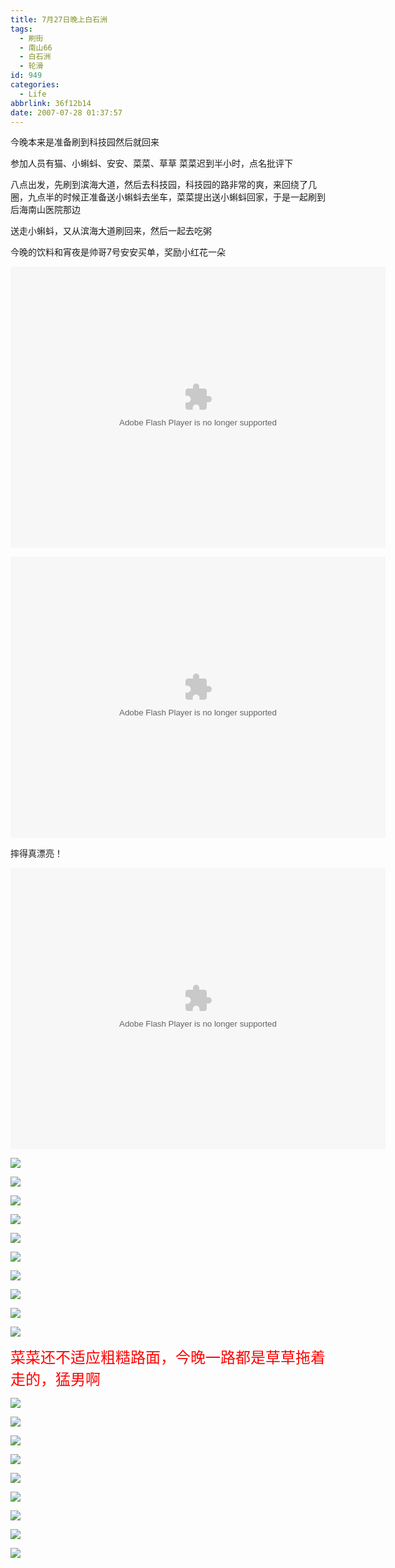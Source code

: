 ```yaml
---
title: 7月27日晚上白石洲
tags:
  - 刷街
  - 南山66
  - 白石洲
  - 轮滑
id: 949
categories:
  - Life
abbrlink: 36f12b14
date: 2007-07-28 01:37:57
---
```


今晚本来是准备刷到科技园然后就回来 

参加人员有猫、小蝌蚪、安安、菜菜、草草 
菜菜迟到半小时，点名批评下 

八点出发，先刷到滨海大道，然后去科技园，科技园的路非常的爽，来回绕了几圈，九点半的时候正准备送小蝌蚪去坐车，菜菜提出送小蝌蚪回家，于是一起刷到后海南山医院那边 

送走小蝌蚪，又从滨海大道刷回来，然后一起去吃粥 

今晚的饮料和宵夜是帅哥7号安安买单，奖励小红花一朵 

<object classid="clsid:D27CDB6E-AE6D-11cf-96B8-444553540000" codebase="http://download.macromedia.com/pub/shockwave/cabs/flash/swflash.cab#version=6,0,29,0" width="600" height="450"><param name="movie" value="http://www.56.com/n_v164_/c22_/22_/22_/ruller66_/zhajm_1185601852_425_/85000_/0_/15984877.swf"><param name="quality" value="high"><param name="play" value="true"><embed src="http://www.56.com/n_v164_/c22_/22_/22_/ruller66_/zhajm_1185601852_425_/85000_/0_/15984877.swf" quality="high" pluginspage="http://www.macromedia.com/go/getflashplayer" type="application/x-shockwave-flash" width="600" height="450" play="true"></embed></object>

<object classid="clsid:D27CDB6E-AE6D-11cf-96B8-444553540000" codebase="http://download.macromedia.com/pub/shockwave/cabs/flash/swflash.cab#version=6,0,29,0" width="600" height="450"><param name="movie" value="http://www.56.com/n_v164_/c22_/25_/24_/ruller66_/zhajm_1185601249_89_/27000_/0_/15984580.swf"><param name="quality" value="high"><param name="play" value="true"><embed src="http://www.56.com/n_v164_/c22_/25_/24_/ruller66_/zhajm_1185601249_89_/27000_/0_/15984580.swf" quality="high" pluginspage="http://www.macromedia.com/go/getflashplayer" type="application/x-shockwave-flash" width="600" height="450" play="true"></embed></object>

摔得真漂亮！

<object classid="clsid:D27CDB6E-AE6D-11cf-96B8-444553540000" codebase="http://download.macromedia.com/pub/shockwave/cabs/flash/swflash.cab#version=6,0,29,0" width="600" height="450"><param name="movie" value="http://www.56.com/n_v164_/c22_/17_/18_/ruller66_/zhajm_1185601359_655_/99000_/0_/15984625.swf"><param name="quality" value="high"><param name="play" value="true"><embed src="http://www.56.com/n_v164_/c22_/17_/18_/ruller66_/zhajm_1185601359_655_/99000_/0_/15984625.swf" quality="high" pluginspage="http://www.macromedia.com/go/getflashplayer" type="application/x-shockwave-flash" width="600" height="450" play="true"></embed></object>

![](/images/2007/07/28_013533_7456.jpg) 

![](/images/2007/07/28_013546_7457.jpg) 

![](/images/2007/07/28_013601_7458.jpg) 

![](/images/2007/07/28_013609_7459.jpg) 

![](/images/2007/07/28_013617_7460.jpg) 

![](/images/2007/07/28_013631_7461.jpg) 

![](/images/2007/07/28_013638_7462.jpg) 

![](/images/2007/07/28_013706_7463.jpg) 

![](/images/2007/07/28_013718_7464.jpg) 

![](/images/2007/07/28_013730_7465.jpg) 

<font size="5"><font color="red">菜菜还不适应粗糙路面，今晚一路都是草草拖着走的，猛男啊</font></font>

![](/images/2007/07/28_014028_12835.jpg)

![](/images/2007/07/28_014101_12836.jpg)

![](/images/2007/07/28_014108_12837.jpg)

![](/images/2007/07/28_014118_12838.jpg)

![](/images/2007/07/28_014157_12839.jpg)

![](/images/2007/07/28_014206_12840.jpg)

![](/images/2007/07/28_014216_12841.jpg)

![](/images/2007/07/28_014226_12842.jpg)

![](/images/2007/07/28_014235_12843.jpg)